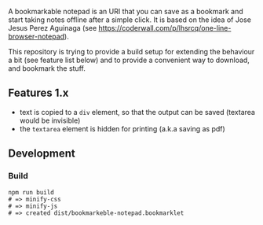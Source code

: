 A bookmarkable notepad is an URI that you can save as a bookmark and start taking notes offline after a simple click.
It is based on the idea of Jose Jesus Perez Aguinaga (see https://coderwall.com/p/lhsrcq/one-line-browser-notepad).

This repository is trying to provide a build setup for extending the behaviour a bit (see feature list below) and to
provide a convenient way to download, and bookmark the stuff.

## Features 1.x

- text is copied to a `div` element, so that the output can be saved (textarea would be invisible)
- the `textarea` element is hidden for printing (a.k.a saving as pdf)

## Development

### Build

```
npm run build
# => minify-css
# => minify-js
# => created dist/bookmarkeble-notepad.bookmarklet
```
